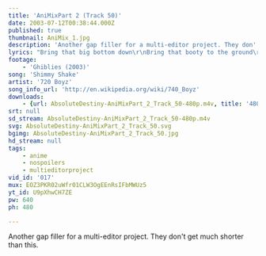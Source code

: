 ```yaml
---
title: 'AniMixPart 2 (Track 50)'
date: 2003-07-12T00:38:44.000Z
published: true
thumbnail: AniMix_1.jpg
description: 'Another gap filler for a multi-editor project. They don''t get much shorter than this.'
lyrics: "Bring that big bottom down\r\nBring that booty to the ground\r\nBring that big bottom down\r\nBring that booty to the ground\r\n\r\nShake that curly, girly, high\r\nWay up in the sky\r\nShake that curly, girly, high\r\nWay up in the sky"
footage:
    - 'Ghiblies (2003)'
song: 'Shimmy Shake'
artist: '720 Boyz'
song_info_url: 'http://en.wikipedia.org/wiki/740_Boyz'
downloads:
    - {url: AbsoluteDestiny-AniMixPart_2_Track_50-480p.m4v, title: '480p mp4', width: 640, height: 480, mimetype: video/mp4}
srt: null
sd_stream: AbsoluteDestiny-AniMixPart_2_Track_50-480p.m4v
svg: AbsoluteDestiny-AniMixPart_2_Track_50.svg
bgimg: AbsoluteDestiny-AniMixPart_2_Track_50.jpg
hd_stream: null
tags:
    - anime
    - nospoilers
    - multieditorproject
vid_id: '017'
mux: EOZ3PKR02uWfr01CLW3OgEEnRsIFbMWUz5
yt_id: U9pXhwCH7ZE
pw: 640
ph: 480

---
```

Another gap filler for a multi-editor project. They don't get much shorter than this.